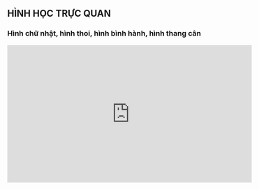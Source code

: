 ## HÌNH HỌC TRỰC QUAN
### Hình chữ nhật, hình thoi, hình bình hành, hình thang cân
<iframe width="560" height="315" src="https://www.youtube.com/embed/2AAHGivaz_I?si=-Qpk0an4l5KUiM__" title="YouTube video player" frameborder="0" allow="accelerometer; autoplay; clipboard-write; encrypted-media; gyroscope; picture-in-picture; web-share" referrerpolicy="strict-origin-when-cross-origin" allowfullscreen></iframe>
